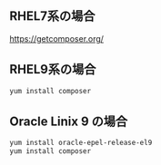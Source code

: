 ## RHEL7系の場合
https://getcomposer.org/

## RHEL9系の場合

```bash
yum install composer
```

## Oracle Linix 9 の場合

```bash
yum install oracle-epel-release-el9
yum install composer
```